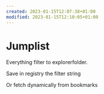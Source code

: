 ```yaml
---
created: 2023-01-15T12:07:38+01:00
modified: 2023-01-15T12:10:05+01:00
---
```


# Jumplist

Everything filter to explorerfolder.

Save in registry the filter string 

Or fetch dynamically from bookmarks

